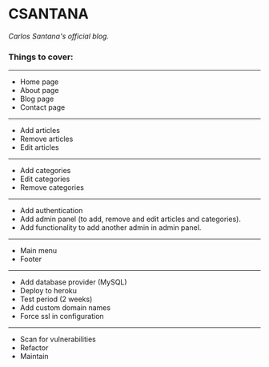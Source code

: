 # CSANTANA

_Carlos Santana's official blog._

### Things to cover:
***
* Home page
* About page
* Blog page
* Contact page
***
* Add articles
* Remove articles
* Edit articles
***
* Add categories
* Edit categories
* Remove categories
***
* Add authentication
* Add admin panel (to add, remove and edit articles and categories).
* Add functionality to add another admin in admin panel.
***
* Main menu
* Footer
***
* Add database provider (MySQL)
* Deploy to heroku
* Test period (2 weeks)
* Add custom domain names
* Force ssl in configuration
***
* Scan for vulnerabilities
* Refactor
* Maintain
